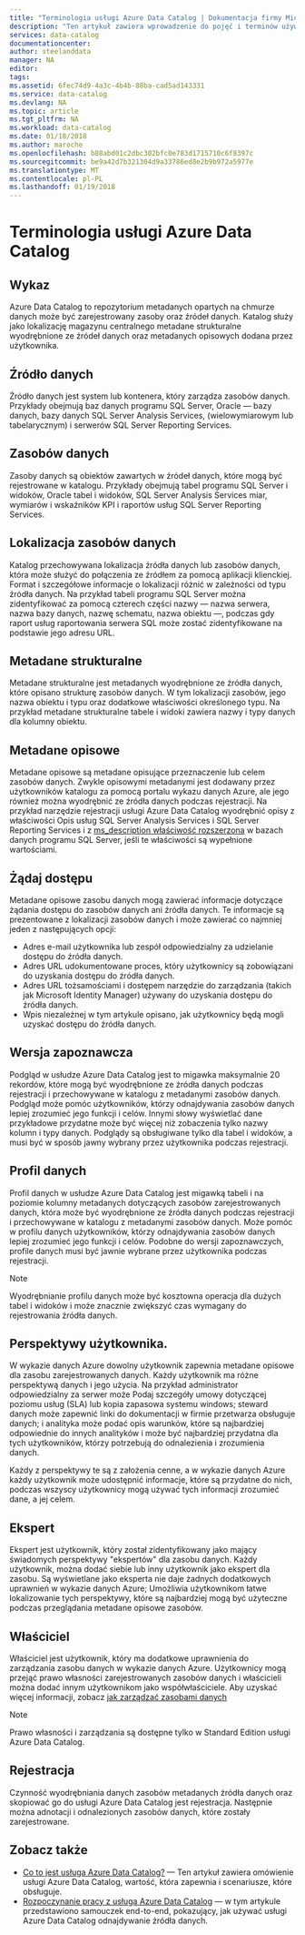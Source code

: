 ```yaml
---
title: "Terminologia usługi Azure Data Catalog | Dokumentacja firmy Microsoft"
description: "Ten artykuł zawiera wprowadzenie do pojęć i terminów używanych w dokumentacji usługi Azure Data Catalog."
services: data-catalog
documentationcenter: 
author: steelanddata
manager: NA
editor: 
tags: 
ms.assetid: 6fec74d9-4a3c-4b4b-88ba-cad5ad143331
ms.service: data-catalog
ms.devlang: NA
ms.topic: article
ms.tgt_pltfrm: NA
ms.workload: data-catalog
ms.date: 01/18/2018
ms.author: maroche
ms.openlocfilehash: b88abd01c2dbc302bfc0e783d1715710c6f8397c
ms.sourcegitcommit: be9a42d7b321304d9a33786ed8e2b9b972a5977e
ms.translationtype: MT
ms.contentlocale: pl-PL
ms.lasthandoff: 01/19/2018
---
```

# <a name="azure-data-catalog-terminology"></a>Terminologia usługi Azure Data Catalog
## <a name="catalog"></a>Wykaz
Azure Data Catalog to repozytorium metadanych opartych na chmurze danych może być zarejestrowany zasoby oraz źródeł danych. Katalog służy jako lokalizację magazynu centralnego metadane strukturalne wyodrębnione ze źródeł danych oraz metadanych opisowych dodana przez użytkownika.

## <a name="data-source"></a>Źródło danych
Źródło danych jest system lub kontenera, który zarządza zasobów danych. Przykłady obejmują baz danych programu SQL Server, Oracle — bazy danych, bazy danych SQL Server Analysis Services, (wielowymiarowym lub tabelarycznym) i serwerów SQL Server Reporting Services.

## <a name="data-asset"></a>Zasobów danych
Zasoby danych są obiektów zawartych w źródeł danych, które mogą być rejestrowane w katalogu. Przykłady obejmują tabel programu SQL Server i widoków, Oracle tabel i widoków, SQL Server Analysis Services miar, wymiarów i wskaźników KPI i raportów usług SQL Server Reporting Services.

## <a name="data-asset-location"></a>Lokalizacja zasobów danych
Katalog przechowywana lokalizacja źródła danych lub zasobów danych, która może służyć do połączenia ze źródłem za pomocą aplikacji klienckiej. Format i szczegółowe informacje o lokalizacji różnić w zależności od typu źródła danych. Na przykład tabeli programu SQL Server można zidentyfikować za pomocą czterech części nazwy — nazwa serwera, nazwa bazy danych, nazwę schematu, nazwa obiektu —, podczas gdy raport usług raportowania serwera SQL może zostać zidentyfikowane na podstawie jego adresu URL.

## <a name="structural-metadata"></a>Metadane strukturalne
Metadane strukturalne jest metadanych wyodrębnione ze źródła danych, które opisano strukturę zasobów danych. W tym lokalizacji zasobów, jego nazwa obiektu i typu oraz dodatkowe właściwości określonego typu. Na przykład metadane strukturalne tabele i widoki zawiera nazwy i typy danych dla kolumny obiektu.

## <a name="descriptive-metadata"></a>Metadane opisowe
Metadane opisowe są metadane opisujące przeznaczenie lub celem zasobów danych. Zwykle opisowymi metadanymi jest dodawany przez użytkowników katalogu za pomocą portalu wykazu danych Azure, ale jego również można wyodrębnić ze źródła danych podczas rejestracji. Na przykład narzędzie rejestracji usługi Azure Data Catalog wyodrębnić opisy z właściwości Opis usług SQL Server Analysis Services i SQL Server Reporting Services i z [ms_description właściwość rozszerzona](https://technet.microsoft.com/library/ms190243.aspx) w bazach danych programu SQL Server, jeśli te właściwości są wypełnione wartościami.

## <a name="request-access"></a>Żądaj dostępu
Metadane opisowe zasobu danych mogą zawierać informacje dotyczące żądania dostępu do zasobów danych ani źródła danych. Te informacje są prezentowane z lokalizacji zasobów danych i może zawierać co najmniej jeden z następujących opcji:

* Adres e-mail użytkownika lub zespół odpowiedzialny za udzielanie dostępu do źródła danych.
* Adres URL udokumentowane proces, który użytkownicy są zobowiązani do uzyskania dostępu do źródła danych.
* Adres URL tożsamościami i dostępem narzędzie do zarządzania (takich jak Microsoft Identity Manager) używany do uzyskania dostępu do źródła danych.
* Wpis niezależnej w tym artykule opisano, jak użytkownicy będą mogli uzyskać dostępu do źródła danych.

## <a name="preview"></a>Wersja zapoznawcza
Podgląd w usłudze Azure Data Catalog jest to migawka maksymalnie 20 rekordów, które mogą być wyodrębnione ze źródła danych podczas rejestracji i przechowywane w katalogu z metadanymi zasobów danych. Podgląd może pomóc użytkowników, którzy odnajdywania zasobów danych lepiej zrozumieć jego funkcji i celów. Innymi słowy wyświetlać dane przykładowe przydatne może być więcej niż zobaczenia tylko nazwy kolumn i typy danych.
Podglądy są obsługiwane tylko dla tabel i widoków, a musi być w sposób jawny wybrany przez użytkownika podczas rejestracji.

## <a name="data-profile"></a>Profil danych
Profil danych w usłudze Azure Data Catalog jest migawką tabeli i na poziomie kolumny metadanych dotyczących zasobów zarejestrowanych danych, która może być wyodrębnione ze źródła danych podczas rejestracji i przechowywane w katalogu z metadanymi zasobów danych. Może pomóc w profilu danych użytkowników, którzy odnajdywania zasobów danych lepiej zrozumieć jego funkcji i celów. Podobne do wersji zapoznawczych, profile danych musi być jawnie wybrane przez użytkownika podczas rejestracji.

> [!NOTE]
> Wyodrębnianie profilu danych może być kosztowna operacja dla dużych tabel i widoków i może znacznie zwiększyć czas wymagany do rejestrowania źródła danych.
>
>

## <a name="user-perspective"></a>Perspektywy użytkownika.
W wykazie danych Azure dowolny użytkownik zapewnia metadane opisowe dla zasobu zarejestrowanych danych. Każdy użytkownik ma różne perspektywą danych i jego użycia. Na przykład administrator odpowiedzialny za serwer może Podaj szczegóły umowy dotyczącej poziomu usług (SLA) lub kopia zapasowa systemu windows; steward danych może zapewnić linki do dokumentacji w firmie przetwarza obsługuje danych; i analityka może podać opis warunków, które są najbardziej odpowiednie do innych analityków i może być najbardziej przydatna dla tych użytkowników, którzy potrzebują do odnalezienia i zrozumienia danych.

Każdy z perspektywy te są z założenia cenne, a w wykazie danych Azure każdy użytkownik może udostępnić informacje, które są przydatne do nich, podczas wszyscy użytkownicy mogą używać tych informacji zrozumieć dane, a jej celem.

## <a name="expert"></a>Ekspert
Ekspert jest użytkownik, który został zidentyfikowany jako mający świadomych perspektywy "ekspertów" dla zasobu danych. Każdy użytkownik, można dodać siebie lub inny użytkownik jako ekspert dla zasobu. Są wyświetlane jako eksperta nie daje żadnych dodatkowych uprawnień w wykazie danych Azure; Umożliwia użytkownikom łatwe lokalizowanie tych perspektywy, które są najbardziej mogą być użyteczne podczas przeglądania metadane opisowe zasobów.

## <a name="owner"></a>Właściciel
Właściciel jest użytkownik, który ma dodatkowe uprawnienia do zarządzania zasobu danych w wykazie danych Azure. Użytkownicy mogą przejąć prawo własności zarejestrowanych zasobów danych i właścicieli można dodać innym użytkownikom jako współwłaściciele. Aby uzyskać więcej informacji, zobacz [jak zarządzać zasobami danych](data-catalog-how-to-manage.md)  

> [!NOTE]
> Prawo własności i zarządzania są dostępne tylko w Standard Edition usługi Azure Data Catalog.
>
>

## <a name="registration"></a>Rejestracja
Czynność wyodrębniania danych zasobów metadanych źródła danych oraz skopiować go do usługi Azure Data Catalog jest rejestracja. Następnie można adnotacji i odnalezionych zasobów danych, które zostały zarejestrowane.

## <a name="see-also"></a>Zobacz także
* [Co to jest usługa Azure Data Catalog?](data-catalog-what-is-data-catalog.md) — Ten artykuł zawiera omówienie usługi Azure Data Catalog, wartość, która zapewnia i scenariusze, które obsługuje.
* [Rozpoczynanie pracy z usługą Azure Data Catalog](data-catalog-get-started.md) — w tym artykule przedstawiono samouczek end-to-end, pokazujący, jak używać usługi Azure Data Catalog odnajdywanie źródła danych.  

